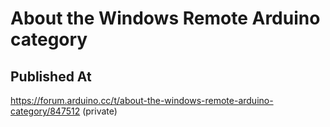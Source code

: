 # About the Windows Remote Arduino category

## Published At

https://forum.arduino.cc/t/about-the-windows-remote-arduino-category/847512 (private)
